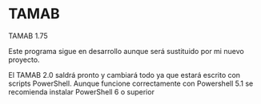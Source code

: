# TAMAB

TAMAB 1.75

Este programa sigue en desarrollo aunque será sustituido por mi nuevo proyecto.

El TAMAB 2.0 saldrá pronto y cambiará todo ya que estará escrito con scripts PowerShell.
Aunque funcione correctamente con Powershell 5.1 se recomienda instalar PowerShell 6 o superior